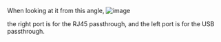 When looking at it from this angle,
![image](https://i.imgur.com/CkjpmQz.png)

the right port is for the RJ45 passthrough, and the left port is for the USB passthrough.

